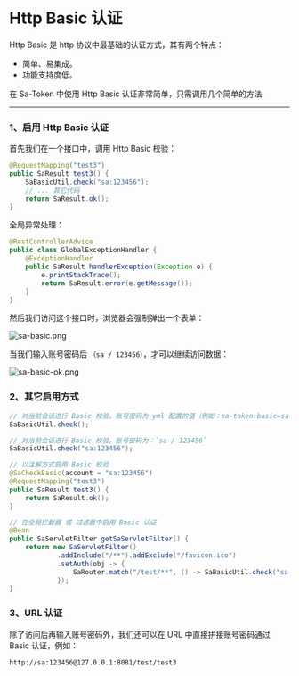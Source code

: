 # Http Basic 认证 

Http Basic 是 http 协议中最基础的认证方式，其有两个特点：
- 简单、易集成。
- 功能支持度低。

在 Sa-Token 中使用 Http Basic 认证非常简单，只需调用几个简单的方法 

--- 

### 1、启用 Http Basic 认证 

首先我们在一个接口中，调用 Http Basic 校验：
``` java
@RequestMapping("test3")
public SaResult test3() {
    SaBasicUtil.check("sa:123456");
	// ... 其它代码
	return SaResult.ok();
}
```

全局异常处理：
``` java
@RestControllerAdvice
public class GlobalExceptionHandler {
	@ExceptionHandler
	public SaResult handlerException(Exception e) {
		e.printStackTrace(); 
		return SaResult.error(e.getMessage());
	}
}
```

然后我们访问这个接口时，浏览器会强制弹出一个表单：

![sa-basic.png](https://oss.dev33.cn/sa-token/doc/sa-basic.png 's-w-sh')


当我们输入账号密码后 `（sa / 123456）`，才可以继续访问数据：

![sa-basic-ok.png](https://oss.dev33.cn/sa-token/doc/sa-basic-ok.png 's-w-sh')


### 2、其它启用方式 
``` java
// 对当前会话进行 Basic 校验，账号密码为 yml 配置的值（例如：sa-token.basic=sa:123456）
SaBasicUtil.check();

// 对当前会话进行 Basic 校验，账号密码为：`sa / 123456`
SaBasicUtil.check("sa:123456");

// 以注解方式启用 Basic 校验
@SaCheckBasic(account = "sa:123456")
@RequestMapping("test3")
public SaResult test3() {
	return SaResult.ok();
}

// 在全局拦截器 或 过滤器中启用 Basic 认证 
@Bean
public SaServletFilter getSaServletFilter() {
	return new SaServletFilter()
			.addInclude("/**").addExclude("/favicon.ico")
			.setAuth(obj -> {
				SaRouter.match("/test/**", () -> SaBasicUtil.check("sa:123456"));
			});
}
```

### 3、URL 认证 
除了访问后再输入账号密码外，我们还可以在 URL 中直接拼接账号密码通过 Basic 认证，例如：
``` url
http://sa:123456@127.0.0.1:8081/test/test3
```























